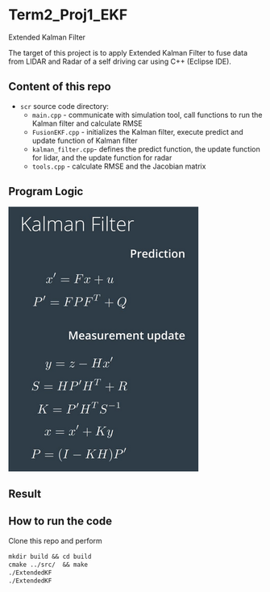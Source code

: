 # Term2_Proj1_EKF
Extended Kalman Filter

The target of this project is to apply Extended Kalman Filter to fuse data from LIDAR and Radar of a self driving car using C++ (Eclipse IDE).

## Content of this repo
- `scr` source code directory:
  - `main.cpp` - communicate with simulation tool, call functions to run the Kalman filter and calculate RMSE
  - `FusionEKF.cpp` - initializes the Kalman filter, execute predict and update function of Kalman filter
  - `kalman_filter.cpp`- defines the predict function, the update function for lidar, and the update function for radar
  - `tools.cpp` - calculate RMSE and the Jacobian matrix

## Program Logic
![Kalman Filter](KF.png)

## Result


## How to run the code
Clone this repo and perform
```
mkdir build && cd build
cmake ../src/  && make
./ExtendedKF 
./ExtendedKF 
```



